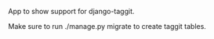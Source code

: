 App to show support for django-taggit.

Make sure to run ./manage.py migrate to create taggit tables.


